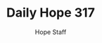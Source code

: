 ---
image: /assets/img/daily-hope-default-artwork.png
title: Daily Hope 317
number: 317
categories:
  - Daily Hope
author: Hope Staff
notes: Daily Hope 317
embed: >-
  <iframe style="border-radius:12px" src="https://open.spotify.com/embed/episode/3TZy6aFNBvorsWbH5cnzBg?utm_source=generator" width="100%" height="152" frameBorder="0" allowfullscreen="" allow="autoplay; clipboard-write; encrypted-media; fullscreen; picture-in-picture" loading="lazy"></iframe>
---